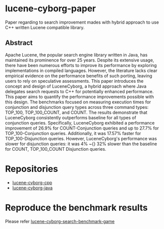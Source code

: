 # lucene-cyborg-paper
Paper regarding to search improvement mades with hybrid approach to use C++ written Lucene compatible library.

## Abstract
Apache Lucene, the popular search engine library written in Java, has maintained its prominence for over 25 years. Despite its extensive usage, there have been numerous efforts to improve its performance by exploring implementations in compiled languages. However, the literature lacks clear empirical evidence on the performance benefits of such porting, leaving users to rely on speculative assessments. This paper introduces the concept and design of LuceneCyborg, a hybrid approach where Java delegates search requests to C++ for potentially enhanced performance. This paper aims to quantify the performance improvements possible with this design. The benchmarks focused on measuring execution times for conjunction and disjunction query types across three command types: TOP\_100, TOP\_100\_COUNT, and COUNT. The results demonstrate that LuceneCyborg consistently outperforms baseline for all types of conjunction queries. Specifically, LuceneCyborg exhibited a performance improvement of 26.9\% for COUNT-Conjunction queries and up to 27.7\% for TOP\_100-Conjunction queries. Additionally, it was 17.57\% faster for TOP\_100-Disjunction queries. However, LuceneCyborg's performance was slower for disjunction queries: it was 4\% \~{} 32\% slower than the baseline for COUNT, TOP\_100\_COUNT Disjunction queries.

# Repositories
- [lucene-cyborg-cpp](https://github.com/0ctopus13prime/lucene-cyborg-cpp)
- [lucene-cyborg-java](https://github.com/0ctopus13prime/lucene-cyborg-java)

# Reproduce the benchmark results
Please refer [lucene-cyborg-search-benchmark-game](https://github.com/0ctopus13prime/lucene-cyborg-search-benchmark-game)
